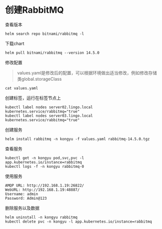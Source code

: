 # 创建RabbitMQ

查看版本

```
helm search repo bitnami/rabbitmq -l
```

下载chart

```
helm pull bitnami/rabbitmq --version 14.5.0
```

修改配置

> values.yaml是修改后的配置，可以根据环境做出适当修改，例如修改存储类global.storageClass

```
cat values.yaml
```

创建标签，运行在标签节点上

```
kubectl label nodes server02.lingo.local kubernetes.service/rabbitmq="true"
kubectl label nodes server03.lingo.local kubernetes.service/rabbitmq="true"
```

创建服务

```shell
helm install rabbitmq -n kongyu -f values.yaml rabbitmq-14.5.0.tgz
```

查看服务

```
kubectl get -n kongyu pod,svc,pvc -l app.kubernetes.io/instance=rabbitmq
kubectl logs -f -n kongyu rabbitmq-0
```

使用服务

```
AMQP URL: http://192.168.1.19:26822/
WebURL: http://192.168.1.19:48887/
Username: admin
Password: Admin@123
```

删除服务以及数据

```
helm uninstall -n kongyu rabbitmq
kubectl delete pvc -n kongyu -l app.kubernetes.io/instance=rabbitmq
```

